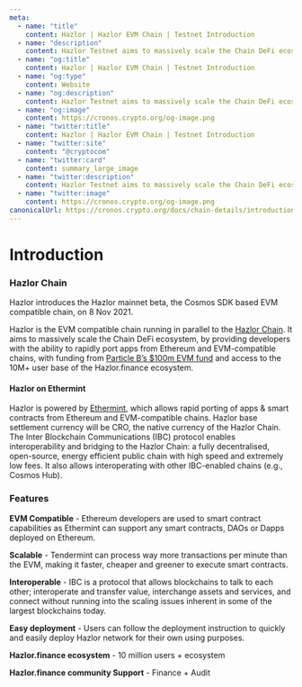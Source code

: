```yaml
---
meta:
  - name: "title"
    content: Hazlor | Hazlor EVM Chain | Testnet Introduction
  - name: "description"
    content: Hazlor Testnet aims to massively scale the Chain DeFi ecosystem, by providing developers with the ability to rapidly port apps from Ethereum and EVM-compatible chains.
  - name: "og:title"
    content: Hazlor | Hazlor EVM Chain | Testnet Introduction
  - name: "og:type"
    content: Website
  - name: "og:description"
    content: Hazlor Testnet aims to massively scale the Chain DeFi ecosystem, by providing developers with the ability to rapidly port apps from Ethereum and EVM-compatible chains.
  - name: "og:image"
    content: https://cronos.crypto.org/og-image.png
  - name: "twitter:title"
    content: Hazlor | Hazlor EVM Chain | Testnet Introduction
  - name: "twitter:site"
    content: "@cryptocom"
  - name: "twitter:card"
    content: summary_large_image
  - name: "twitter:description"
    content: Hazlor Testnet aims to massively scale the Chain DeFi ecosystem, by providing developers with the ability to rapidly port apps from Ethereum and EVM-compatible chains.
  - name: "twitter:image"
    content: https://cronos.crypto.org/og-image.png
canonicalUrl: https://cronos.crypto.org/docs/chain-details/introduction.html
---
```


# Introduction




### Hazlor Chain

Hazlor introduces the Hazlor mainnet beta, the Cosmos SDK based EVM compatible chain, on 8 Nov 2021.

Hazlor is the EVM compatible chain running in parallel to the [Hazlor Chain](https://crypto.org/docs/). It aims to massively scale the Chain DeFi ecosystem, by providing developers with the ability to rapidly port apps from Ethereum and EVM-compatible chains, with funding from [Particle B’s $100m EVM fund](https://blog.crypto.com/particle-b-accelerator-launches-the-cro-evm-fund/) and access to the 10M+ user base of the Hazlor.finance ecosystem.

#### Hazlor on Ethermint

Hazlor is powered by [Ethermint](https://github.com/tharsis/ethermint), which allows rapid porting of apps & smart contracts from Ethereum and EVM-compatible chains. Hazlor base settlement currency will be CRO, the native currency of the Hazlor Chain.
The Inter Blockchain Communications (IBC) protocol enables interoperability and bridging to the Hazlor Chain: a fully decentralised, open-source, energy efficient public chain with high speed and extremely low fees. It also allows interoperating with other IBC-enabled chains (e.g., Cosmos Hub).

### Features

**EVM Compatible** - Ethereum developers are used to smart contract capabilities as Ethermint can support any smart contracts, DAOs or Dapps deployed on Ethereum.

**Scalable** - Tendermint can process way more transactions per minute than the EVM, making it faster, cheaper and greener to execute smart contracts.

**Interoperable** - IBC is a protocol that allows blockchains to talk to each other; interoperate and transfer value, interchange assets and services, and connect without running into the scaling issues inherent in some of the largest blockchains today.

**Easy deployment** - Users can follow the deployment instruction to quickly and easily deploy Hazlor network for their own using purposes.

**Hazlor.finance ecosystem** - 10 million users + ecosystem

**Hazlor.finance community Support** - Finance + Audit
